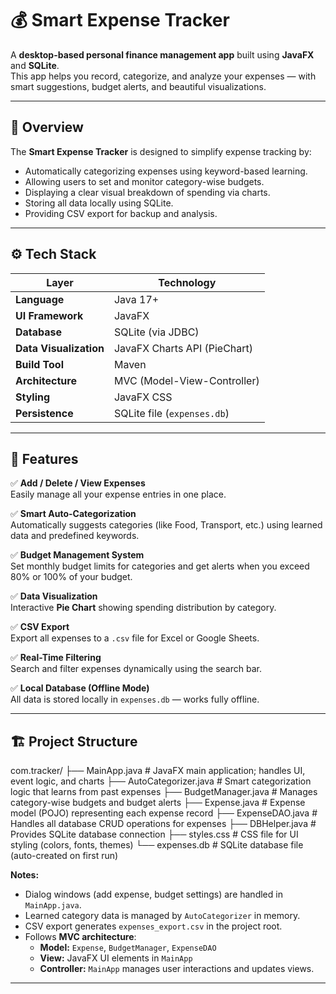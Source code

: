 # 💰 Smart Expense Tracker

A **desktop-based personal finance management app** built using **JavaFX** and **SQLite**.  
This app helps you record, categorize, and analyze your expenses — with smart suggestions, budget alerts, and beautiful visualizations.

---

## 🧠 Overview

The **Smart Expense Tracker** is designed to simplify expense tracking by:
- Automatically categorizing expenses using keyword-based learning.
- Allowing users to set and monitor category-wise budgets.
- Displaying a clear visual breakdown of spending via charts.
- Storing all data locally using SQLite.
- Providing CSV export for backup and analysis.

---

## ⚙️ Tech Stack

| Layer | Technology |
|-------|-------------|
| **Language** | Java 17+ |
| **UI Framework** | JavaFX |
| **Database** | SQLite (via JDBC) |
| **Data Visualization** | JavaFX Charts API (PieChart) |
| **Build Tool** | Maven |
| **Architecture** | MVC (Model-View-Controller) |
| **Styling** | JavaFX CSS |
| **Persistence** | SQLite file (`expenses.db`) |

---

## 🧩 Features

✅ **Add / Delete / View Expenses**  
Easily manage all your expense entries in one place.

✅ **Smart Auto-Categorization**  
Automatically suggests categories (like Food, Transport, etc.) using learned data and predefined keywords.

✅ **Budget Management System**  
Set monthly budget limits for categories and get alerts when you exceed 80% or 100% of your budget.

✅ **Data Visualization**  
Interactive **Pie Chart** showing spending distribution by category.

✅ **CSV Export**  
Export all expenses to a `.csv` file for Excel or Google Sheets.

✅ **Real-Time Filtering**  
Search and filter expenses dynamically using the search bar.

✅ **Local Database (Offline Mode)**  
All data is stored locally in `expenses.db` — works fully offline.

---

## 🏗️ Project Structure

com.tracker/
├── MainApp.java # JavaFX main application; handles UI, event logic, and charts
├── AutoCategorizer.java # Smart categorization logic that learns from past expenses
├── BudgetManager.java # Manages category-wise budgets and budget alerts
├── Expense.java # Expense model (POJO) representing each expense record
├── ExpenseDAO.java # Handles all database CRUD operations for expenses
├── DBHelper.java # Provides SQLite database connection
├── styles.css # CSS file for UI styling (colors, fonts, themes)
└── expenses.db # SQLite database file (auto-created on first run)


**Notes:**
- Dialog windows (add expense, budget settings) are handled in `MainApp.java`.
- Learned category data is managed by `AutoCategorizer` in memory.
- CSV export generates `expenses_export.csv` in the project root.
- Follows **MVC architecture**:
  - **Model:** `Expense`, `BudgetManager`, `ExpenseDAO`
  - **View:** JavaFX UI elements in `MainApp`
  - **Controller:** `MainApp` manages user interactions and updates views.

---

